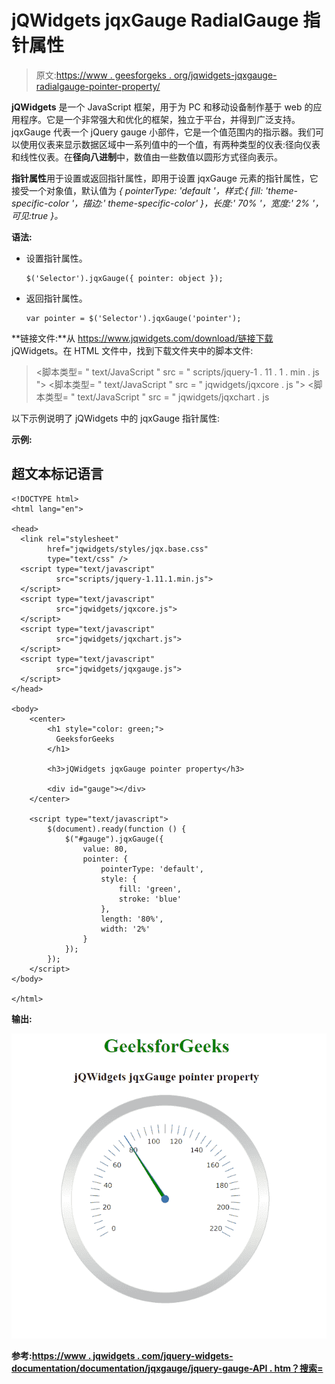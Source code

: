 # jQWidgets jqxGauge RadialGauge 指针属性

> 原文:[https://www . geesforgeks . org/jqwidgets-jqxgauge-radialgauge-pointer-property/](https://www.geeksforgeeks.org/jqwidgets-jqxgauge-radialgauge-pointer-property/)

**jQWidgets** 是一个 JavaScript 框架，用于为 PC 和移动设备制作基于 web 的应用程序。它是一个非常强大和优化的框架，独立于平台，并得到广泛支持。jqxGauge 代表一个 jQuery gauge 小部件，它是一个值范围内的指示器。我们可以使用仪表来显示数据区域中一系列值中的一个值，有两种类型的仪表:径向仪表和线性仪表。在**径向八进制**中，数值由一些数值以圆形方式径向表示。

**指针属性**用于设置或返回指针属性，即用于设置 jqxGauge 元素的指针属性，它接受一个对象值，默认值为 *{ pointerType: 'default '，样式:{ fill: 'theme-specific-color '，描边:' theme-specific-color' }，长度:' 70% '，宽度:' 2% '，可见:true }。*

**语法:**

*   设置指针属性。

    ```
    $('Selector').jqxGauge({ pointer: object });  
    ```

*   返回指针属性。

    ```
    var pointer = $('Selector').jqxGauge('pointer');
    ```

**链接文件:**从 https://www.jqwidgets.com/download/链接下载 jQWidgets。在 HTML 文件中，找到下载文件夹中的脚本文件:

> <link rel="”stylesheet”" href="”jqwidgets/styles/jqx.base.css”" type="”text/css”">
> <脚本类型= " text/JavaScript " src = " scripts/jquery-1 . 11 . 1 . min . js "></脚本类型>
> <脚本类型= " text/JavaScript " src = " jqwidgets/jqxcore . js "></脚本类型>
> <脚本类型= " text/JavaScript " src = " jqwidgets/jqxchart . js

以下示例说明了 jQWidgets 中的 jqxGauge 指针属性:

**示例:**

## 超文本标记语言

```
<!DOCTYPE html>
<html lang="en">

<head>
  <link rel="stylesheet" 
        href="jqwidgets/styles/jqx.base.css" 
        type="text/css" />
  <script type="text/javascript" 
          src="scripts/jquery-1.11.1.min.js">
  </script>
  <script type="text/javascript" 
          src="jqwidgets/jqxcore.js">
  </script>
  <script type="text/javascript" 
          src="jqwidgets/jqxchart.js">
  </script>
  <script type="text/javascript" 
          src="jqwidgets/jqxgauge.js">
  </script>
</head>

<body>
    <center>
        <h1 style="color: green;">
          GeeksforGeeks
        </h1>

        <h3>jQWidgets jqxGauge pointer property</h3>

        <div id="gauge"></div>
    </center>

    <script type="text/javascript">
        $(document).ready(function () {
            $("#gauge").jqxGauge({   
                value: 80,
                pointer: { 
                    pointerType: 'default', 
                    style: { 
                        fill: 'green', 
                        stroke: 'blue' 
                    }, 
                    length: '80%', 
                    width: '2%' 
                }
            });
        });
    </script>
</body>

</html>
```

**输出:**

![](img/08e061b051795115bc734dbeb90f310c.png)

**参考:**[**https://www . jqwidgets . com/jquery-widgets-documentation/documentation/jqxgauge/jquery-gauge-API . htm？搜索=**](https://www.jqwidgets.com/jquery-widgets-documentation/documentation/jqxgauge/jquery-gauge-api.htm?search=)